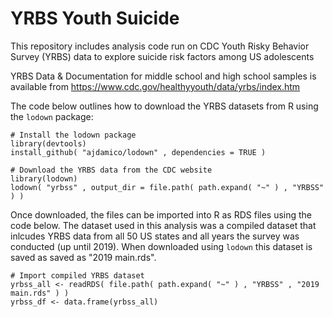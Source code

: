 # YRBS Youth Suicide
This repository includes analysis code run on CDC Youth Risky Behavior Survey (YRBS) data to explore suicide risk factors among US adolescents

YRBS Data & Documentation for middle school and high school samples is available from https://www.cdc.gov/healthyyouth/data/yrbs/index.htm

The code below outlines how to download the YRBS datasets from R using the `lodown` package:
```
# Install the lodown package
library(devtools)
install_github( "ajdamico/lodown" , dependencies = TRUE )

# Download the YRBS data from the CDC website
library(lodown)
lodown( "yrbss" , output_dir = file.path( path.expand( "~" ) , "YRBSS" ) )
```
Once downloaded, the files can be imported into R as RDS files using the code below. The dataset used in this analysis was a compiled dataset that inlcudes YRBS data from all 50 US states and all years the survey was conducted (up until 2019). When downloaded using `lodown` this dataset is saved as saved as "2019 main.rds".

```
# Import compiled YRBS dataset
yrbss_all <- readRDS( file.path( path.expand( "~" ) , "YRBSS" , "2019 main.rds" ) )
yrbss_df <- data.frame(yrbss_all)
```
